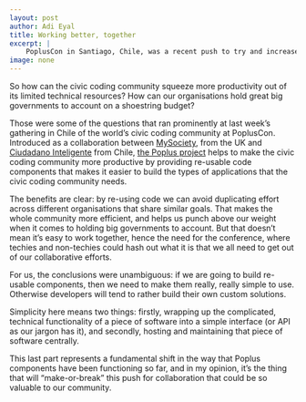 ```yaml
---
layout: post
author: Adi Eyal
title: Working better, together
excerpt: |
    PoplusCon in Santiago, Chile, was a recent push to try and increase collaboration between the different civic-coding organizations around the world.
image: none 
---
```


So how can the civic coding community squeeze more productivity out of its limited technical resources? How can our organisations hold great big governments to account on a shoestring budget?

Those were some of the questions that ran prominently at last week’s gathering in Chile of the world’s civic coding community at PoplusCon. Introduced as a collaboration between [MySociety](http://www.mysociety.org/), from the UK and [Ciudadano Inteligente](http://ciudadanointeligente.org/) from Chile, [the Poplus project](http://poplus.org/) helps to make the civic coding community more productive by providing re-usable code components that makes it easier to build the types of applications that the civic coding community needs.

The benefits are clear: by re-using code we can avoid duplicating effort across different organisations that share similar goals. That makes the whole community more efficient, and helps us punch above our weight when it comes to holding big governments to account. But that doesn’t mean it’s easy to work together, hence the need for the conference, where techies and non-techies could hash out what it is that we all need to get out of our collaborative efforts.

For us, the conclusions were unambiguous: if we are going to build re-usable components, then we need to make them really, really simple to use. Otherwise developers will tend to rather build their own custom solutions.

Simplicity here means two things: firstly, wrapping up the complicated, technical functionality of a piece of software into a simple interface (or API as our jargon has it), and secondly, hosting and maintaining that piece of software centrally.

This last part represents a fundamental shift in the way that Poplus components have been functioning so far, and in my opinion, it’s the thing that will “make-or-break” this push for collaboration that could be so valuable to our community.



